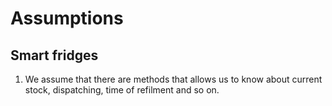 # Assumptions

## Smart fridges

1. We assume that there are methods that allows us to know about current stock, dispatching, time of refilment and so on. 
